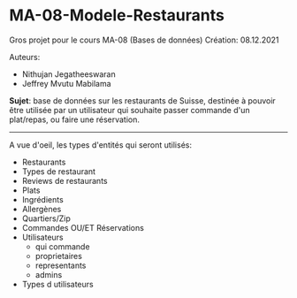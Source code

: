 # MA-08-Modele-Restaurants



Gros projet pour le cours MA-08 (Bases de données)
Création: 08.12.2021



Auteurs:

- Nithujan Jegatheeswaran
- Jeffrey Mvutu Mabilama



**Sujet**: base de données sur les restaurants de Suisse, destinée à pouvoir être utilisée par un utilisateur qui souhaite passer commande d'un plat/repas, ou faire une réservation.





----



A vue d'oeil, les types d'entités qui seront utilisés:

- Restaurants
- Types de restaurant
- Reviews de restaurants
- Plats
- Ingrédients
- Allergènes
- Quartiers/Zip
- Commandes OU/ET Réservations
- Utilisateurs
  - qui commande
  - proprietaires
  - representants
  - admins
- Types d utilisateurs



